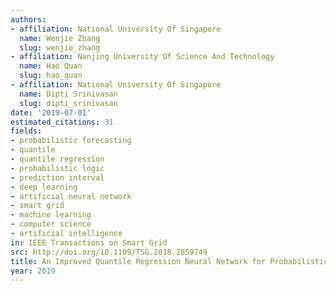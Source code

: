 ```yaml
---
authors:
- affiliation: National University Of Singapore
  name: Wenjie Zhang
  slug: wenjie_zhang
- affiliation: Nanjing University Of Science And Technology
  name: Hao Quan
  slug: hao_quan
- affiliation: National University Of Singapore
  name: Dipti Srinivasan
  slug: dipti_srinivasan
date: '2019-07-01'
estimated_citations: 31
fields:
- probabilistic forecasting
- quantile
- quantile regression
- probabilistic logic
- prediction interval
- deep learning
- artificial neural network
- smart grid
- machine learning
- computer science
- artificial intelligence
in: IEEE Transactions on Smart Grid
src: http://doi.org/10.1109/TSG.2018.2859749
title: An Improved Quantile Regression Neural Network for Probabilistic Load Forecasting
year: 2019
---
```

